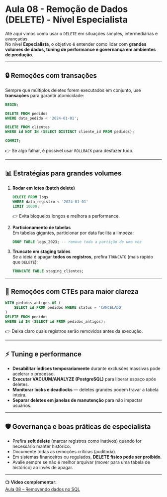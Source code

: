 # Aula 08 - Remoção de Dados (DELETE) - Nível Especialista

Até aqui vimos como usar o `DELETE` em situações simples, intermediárias e avançadas.  
No nível **Especialista**, o objetivo é entender como lidar com **grandes volumes de dados, tuning de performance e governança em ambientes de produção**.

---

## 🔒 Remoções com transações

Sempre que múltiplos deletes forem executados em conjunto, use **transações** para garantir atomicidade:

```sql
BEGIN;

DELETE FROM pedidos
WHERE data_pedido < '2024-01-01';

DELETE FROM clientes
WHERE id NOT IN (SELECT DISTINCT cliente_id FROM pedidos);

COMMIT;
```

👉 Se algo falhar, é possível usar `ROLLBACK` para desfazer tudo.

---

## 📊 Estratégias para grandes volumes

1. **Rodar em lotes (batch delete)**  
   ```sql
   DELETE FROM logs
   WHERE data_registro < '2024-01-01'
   LIMIT 10000;
   ```
   👉 Evita bloqueios longos e melhora a performance.  

2. **Particionamento de tabelas**  
   Em tabelas gigantes, particionar por data facilita a limpeza:  
   ```sql
   DROP TABLE logs_2023; -- remove toda a partição de uma vez
   ```

3. **Truncate em staging tables**  
   Se a ideia é apagar **todos os registros**, prefira `TRUNCATE` (mais rápido que `DELETE`):  
   ```sql
   TRUNCATE TABLE staging_clientes;
   ```

---

## 🧩 Remoções com CTEs para maior clareza

```sql
WITH pedidos_antigos AS (
    SELECT id FROM pedidos WHERE status = 'CANCELADO'
)
DELETE FROM pedidos
WHERE id IN (SELECT id FROM pedidos_antigos);
```

👉 Deixa claro quais registros serão removidos antes da execução.

---

## ⚡ Tuning e performance

- **Desabilitar índices temporariamente** durante exclusões massivas pode acelerar o processo.  
- **Executar VACUUM/ANALYZE (PostgreSQL)** para liberar espaço após deletes.  
- **Monitorar locks e deadlocks** — deletes grandes podem travar a tabela inteira.  
- **Separar deletes em janelas de manutenção** para não impactar usuários.  

---

## 🛡️ Governança e boas práticas de especialista

- Prefira **soft delete** (marcar registros como inativos) quando for necessário manter histórico.  
- Documente todas as remoções críticas (auditoria).  
- Em sistemas financeiros ou regulados, **DELETE físico pode ser proibido**.  
- Avalie sempre se não é melhor arquivar (mover para uma tabela de histórico) ao invés de apagar.  

---

📺 **Vídeo complementar:**  
[Aula 08 – Removendo dados no SQL](www.youtube.com/watch?v=u8C4WDZ1y5s&list=PLD3-a_5KsN3nuXukrq8kCYtxnZR4FD2nJ&index=18) 
